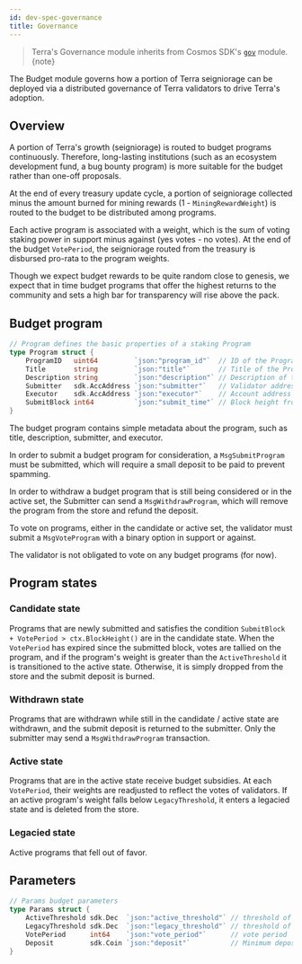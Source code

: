```yaml
---
id: dev-spec-governance
title: Governance
---
```


> Terra's Governance module inherits from Cosmos SDK's [`gov`](https://github.com/cosmos/cosmos-sdk/tree/v0.37.4/docs/spec/governance) module.
{note}

The Budget module governs how a portion of Terra seigniorage can be deployed via a distributed governance of Terra validators to drive Terra's adoption.

## Overview

A portion of Terra's growth \(seigniorage\) is routed to budget programs continuously. Therefore, long-lasting institutions \(such as an ecosystem development fund, a bug bounty program\) is more suitable for the budget rather than one-off proposals.

At the end of every treasury update cycle, a portion of seigniorage collected minus the amount burned for mining rewards \(1 - `MiningRewardWeight`\) is routed to the budget to be distributed among programs.

Each active program is associated with a weight, which is the sum of voting staking power in support minus against \(yes votes - no votes\). At the end of the budget `VotePeriod`, the seigniorage routed from the treasury is disbursed pro-rata to the program weights.

Though we expect budget rewards to be quite random close to genesis, we expect that in time budget programs that offer the highest returns to the community and sets a high bar for transparency will rise above the pack.

## Budget program

```go
// Program defines the basic properties of a staking Program
type Program struct {
    ProgramID   uint64         `json:"program_id"`  // ID of the Program
    Title       string         `json:"title"`       // Title of the Program
    Description string         `json:"description"` // Description of the Program
    Submitter   sdk.AccAddress `json:"submitter"`   // Validator address of the proposer
    Executor    sdk.AccAddress `json:"executor"`    // Account address of the executor
    SubmitBlock int64          `json:"submit_time"` // Block height from which the Program is open for votations
}
```

The budget program contains simple metadata about the program, such as title, description, submitter, and executor.

In order to submit a budget program for consideration, a `MsgSubmitProgram` must be submitted, which will require a small deposit to be paid to prevent spamming.

In order to withdraw a budget program that is still being considered or in the active set, the Submitter can send a `MsgWithdrawProgram`, which will remove the program from the store and refund the deposit.

To vote on programs, either in the candidate or active set, the validator must submit a `MsgVoteProgram` with a binary option in support or against.

The validator is not obligated to vote on any budget programs \(for now\).

## Program states

### Candidate state

Programs that are newly submitted and satisfies the condition `SubmitBlock + VotePeriod > ctx.BlockHeight()` are in the candidate state. When the `VotePeriod` has expired since the submitted block, votes are tallied on the program, and if the program's weight is greater than the `ActiveThreshold` it is transitioned to the active state. Otherwise, it is simply dropped from the store and the submit deposit is burned.

### Withdrawn state

Programs that are withdrawn while still in the candidate / active state are withdrawn, and the submit deposit is returned to the submitter. Only the submitter may send a `MsgWithdrawProgram` transaction.

### Active state

Programs that are in the active state receive budget subsidies. At each `VotePeriod`, their weights are readjusted to reflect the votes of validators. If an active program's weight falls below `LegacyThreshold`, it enters a legacied state and is deleted from the store.

### Legacied state

Active programs that fell out of favor.

## Parameters

```go
// Params budget parameters
type Params struct {
    ActiveThreshold sdk.Dec  `json:"active_threshold"` // threshold of vote that will transition a program open -> active budget queue
    LegacyThreshold sdk.Dec  `json:"legacy_threshold"` // threshold of vote that will transition a program active -> legacy budget queue
    VotePeriod      int64    `json:"vote_period"`      // vote period
    Deposit         sdk.Coin `json:"deposit"`          // Minimum deposit in TerraSDR
}
```

